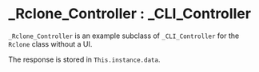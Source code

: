 # _Rclone_Controller : _CLI_Controller

`_Rclone_Controller` is an example subclass of `_CLI_Controller` for the `Rclone` class without a UI. 

The response is stored in `This.instance.data`.